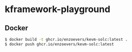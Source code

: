 # kframework-playground

## Docker

```bash
$ docker build -t ghcr.io/enzoevers/kevm-solc:latest .
$ docker push ghcr.io/enzoevers/kevm-solc:latest
```